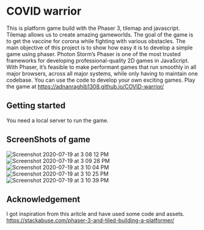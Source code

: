 # COVID warrior
This is platform game build with the Phaser 3, tilemap and javascript. Tilemap allows us to create amazing gameworlds. The goal of the game is to get the vaccine for corona while fighting with various obstacles. The main objective of this project is to show how easy it is to develop a simple game using phaser. Photon Storm’s Phaser is one of the most trusted frameworks for developing professional-quality 2D games in JavaScript. With Phaser, it’s feasible to make performant games that run smoothly in all major browsers, across all major systems, while only having to maintain one codebase. You can use the code to develop your own exciting games. Play the game at https://adnanraghib1308.github.io/COVID-warrior/



## Getting started

You need a local server to run the game.

## ScreenShots of game
 ![Screenshot 2020-07-19 at 3 08 12 PM](https://user-images.githubusercontent.com/56679676/87871914-1ae8c900-c9d2-11ea-8366-7c9f8280eb0e.jpg)
 ![Screenshot 2020-07-19 at 3 09 28 PM](https://user-images.githubusercontent.com/56679676/87872106-7cf5fe00-c9d3-11ea-8e08-d8173cfd77f0.jpg)
 ![Screenshot 2020-07-19 at 3 10 04 PM](https://user-images.githubusercontent.com/56679676/87872108-7f585800-c9d3-11ea-9243-64e7c636134f.jpg)
![Screenshot 2020-07-19 at 3 10 25 PM](https://user-images.githubusercontent.com/56679676/87872113-82ebdf00-c9d3-11ea-91f1-26c5d43f356c.jpg)
![Screenshot 2020-07-19 at 3 10 39 PM](https://user-images.githubusercontent.com/56679676/87872112-82534880-c9d3-11ea-9393-ea85c28458fb.jpg)
 ## Acknowledgement
 I got inspiration from this aritcle and have used some code and assets.
 https://stackabuse.com/phaser-3-and-tiled-building-a-platformer/
 

